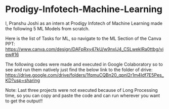 # Prodigy-Infotech-Machine-Learning

I, Pranshu Joshi as an intern at Prodigy Infotech of Machine Learning made the following 5 ML Models from scratch.

Here is the list of Tasks for ML, so navigate to the ML Section of the Canva PPT:
https://www.canva.com/design/DAFpRxy47kU/w9nxlJ4_CSLwekIRa0ttbg/view#16

The following codes were made and executed in Google Colaboratory so to see and run them natively just find the below link to the folder of drive:
https://drive.google.com/drive/folders/1fqmuCQBn20_qpnI2r1m4Idf7E5Pes_KD?usp=sharing

Note: Last three projects were not executed because of Long Processing time, so you can copy and paste the code and can run wherever you want to get the output!!
